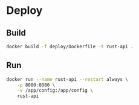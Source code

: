 # Deploy

## Build

```bash
docker build -f deploy/Dockerfile -t rust-api .
```

## Run

```bash
docker run --name rust-api --restart always \
    -p 8080:8080 \
    -v /app/config:/app/config \
    rust-api
```
